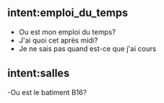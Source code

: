 

## intent:emploi_du_temps
- Ou est mon emploi du temps?
- J'ai quoi cet après midi?
- Je ne sais pas quand est-ce que j'ai cours

## intent:salles
-Ou est le batiment B16?
